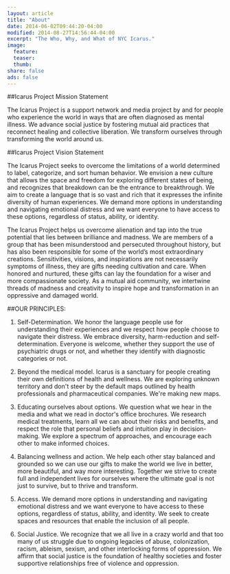 ```yaml
---
layout: article
title: "About"
date: 2014-06-02T09:44:20-04:00
modified: 2014-08-27T14:56:44-04:00
excerpt: "The Who, Why, and What of NYC Icarus."
image:
  feature:
  teaser:
  thumb:
share: false
ads: false
---
```


##Icarus Project Mission Statement

The Icarus Project is a support network and media project by and for people who experience the world in ways that are often diagnosed as mental illness. We advance social justice by fostering mutual aid practices that reconnect healing and collective liberation. We transform ourselves through transforming the world around us.


##Icarus Project Vision Statement

The Icarus Project seeks to overcome the limitations of a world determined to label, categorize, and sort human behavior. We envision a new culture that allows the space and freedom for exploring different states of being, and recognizes that breakdown can be the entrance to breakthrough. We aim to create a language that is so vast and rich that it expresses the infinite diversity of human experiences. We demand more options in understanding and navigating emotional distress and we want everyone to have access to these options, regardless of status, ability, or identity.

The Icarus Project helps us overcome alienation and tap into the true potential that lies between brilliance and madness. We are members of a group that has been misunderstood and persecuted throughout history, but has also been responsible for some of the world’s most extraordinary creations. Sensitivities, visions, and inspirations are not necessarily symptoms of illness, they are gifts needing cultivation and care. When honored and nurtured, these gifts can lay the foundation for a wiser and more compassionate society. As a mutual aid community, we intertwine threads of madness and creativity to inspire hope and transformation in an oppressive and damaged world.


##OUR PRINCIPLES:

1. Self-Determination. We honor the language people use for understanding their experiences and we respect how people choose to navigate their distress. We embrace diversity, harm-reduction and self-determination. Everyone is welcome, whether they support the use of psychiatric drugs or not, and whether they identify with diagnostic categories or not.

2. Beyond the medical model. Icarus is a sanctuary for people creating their own definitions of health and wellness. We are exploring unknown territory and don't steer by the default maps outlined by health professionals and pharmaceutical companies. We're making new maps.

3. Educating ourselves about options. We question what we hear in the media and what we read in doctor's office brochures. We research medical treatments, learn all we can about their risks and benefits, and respect the role that personal beliefs and intuition play in decision-making. We explore a spectrum of approaches, and encourage each other to make informed choices.

4. Balancing wellness and action. We help each other stay balanced and grounded so we can use our gifts to make the world we live in better, more beautiful, and way more interesting. Together we strive to create full and independent lives for ourselves where the ultimate goal is not just to survive, but to thrive and transform.

5. Access. We demand more options in understanding and navigating emotional distress and we want everyone to have access to these options, regardless of status, ability, and identity. We seek to create spaces and resources that enable the inclusion of all people.

6. Social Justice. We recognize that we all live in a crazy world and that too many of us struggle due to ongoing legacies of abuse, colonization, racism, ableism, sexism, and other interlocking forms of oppression. We affirm that social justice is the foundation of healthy societies and foster supportive relationships free of violence and oppression.